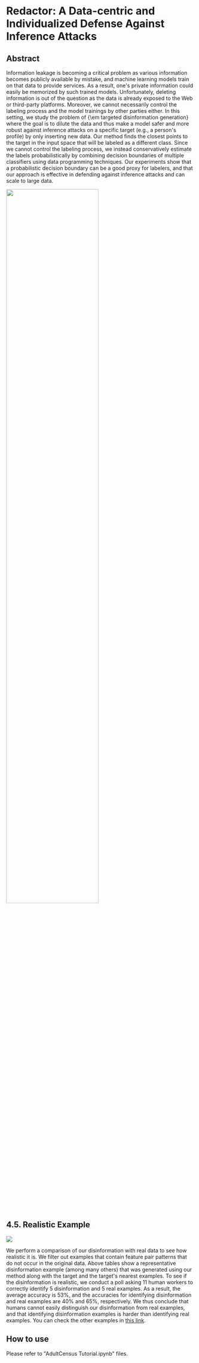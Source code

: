 # Redactor: A Data-centric and Individualized Defense Against Inference Attacks

## Abstract
Information leakage is becoming a critical problem as various information becomes publicly available by mistake, and machine learning models train on that data to provide services. As a result, one's private information could easily be memorized by such trained models. Unfortunately, deleting information is out of the question as the data is already exposed to the Web or third-party platforms. Moreover, we cannot necessarily control the labeling process and the model trainings by other parties either. In this setting, we study the problem of {\em targeted disinformation generation} where the goal is to dilute the data and thus make a model safer and more robust against inference attacks on a specific target (e.g., a person's profile) by only inserting new data. Our method finds the closest points to the target in the input space that will be labeled as a different class. Since we cannot control the labeling process, we instead conservatively estimate the labels probabilistically by combining decision boundaries of multiple classifiers using data programming techniques. Our experiments show that a probabilistic decision boundary can be a good proxy for labelers, and that our approach is effective in defending against inference attacks and can scale to large data.

<img src = "https://user-images.githubusercontent.com/62869983/150624047-8c04cbda-d8fe-47df-a363-bcc924f8d875.png" width="70%" height="70%">

## 4.5. Realistic Example

<img src = "https://user-images.githubusercontent.com/62869983/150624401-5caef443-9a13-47fa-8651-f42e2a368f1d.png">

We perform a comparison of our disinformation with real data to see how realistic it is. We filter out examples that contain feature pair patterns that do not occur in the original data. Above tables show a representative disinformation example (among many others) that was generated using our method along with the target and the target's nearest examples. To see if the disinformation is realistic, we conduct a poll asking 11 human workers to correctly identify 5 disinformation and 5 real examples. As a result, the average accuracy is 53%, and the accuracies for identifying disinformation and real examples are 40% and 65%, respectively. We thus conclude that humans cannot easily distinguish our disinformation from real examples, and that identifying disinformation examples is harder than identifying real examples. 
You can check the other examples in [this link](https://forms.gle/6VHGs5KyiMRbVeNB6).

## How to use
Please refer to "AdultCensus Tutorial.ipynb" files.

